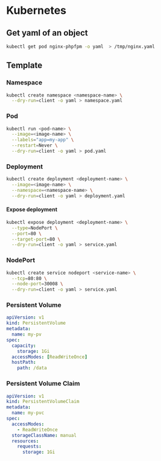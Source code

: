 # Kubernetes

## Get yaml of an object
```sh
kubectl get pod nginx-phpfpm -o yaml  > /tmp/nginx.yaml
```

## Template
### Namespace
```sh
kubectl create namespace <namespace-name> \
  --dry-run=client -o yaml > namespace.yaml
```

### Pod  
```sh
kubectl run <pod-name> \
  --image=<image-name> \
  --labels="app=my-app" \
  --restart=Never \
  --dry-run=client -o yaml > pod.yaml
```

### Deployment
```sh
kubectl create deployment <deployment-name> \
  --image=<image-name> \
  --namespace=<namespace-name> \
  --dry-run=client -o yaml > deployment.yaml
```

#### Expose deployment
```sh
kubectl expose deployment <deployment-name> \
  --type=NodePort \
  --port=80 \
  --target-port=80 \
  --dry-run=client -o yaml > service.yaml
```

### NodePort
```sh
kubectl create service nodeport <service-name> \
  --tcp=80:80 \
  --node-port=30008 \
  --dry-run=client -o yaml > service.yaml
```

### Persistent Volume
```yaml
apiVersion: v1
kind: PersistentVolume
metadata:
  name: my-pv
spec:
  capacity:
    storage: 1Gi
  accessModes: [ReadWriteOnce]
  hostPath:
    path: /data
```

### Persistent Volume Claim
```yaml
apiVersion: v1
kind: PersistentVolumeClaim
metadata:
  name: my-pvc
spec:
  accessModes:
    - ReadWriteOnce
  storageClassName: manual
  resources:
    requests:
      storage: 1Gi
```
